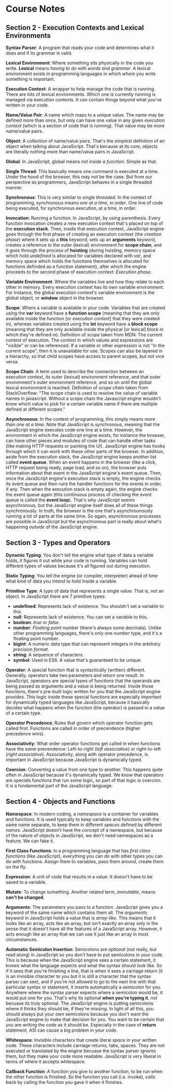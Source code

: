 # Course Notes

## Section 2 - Execution Contexts and Lexical Environments

**Syntax Parser**: A program that reads your code and determines what it does and if its grammar is valid.

**Lexical Environment**: Where something sits physically in the code you write. **Lexical** means *having to do with words and grammar*. A lexical environment exists in programming languages in which *where* you write something is important.

**Execution Context**: A wrapper to help manage the code that is running. There are lots of lexical environments. Which one is currently running is managed via execution contexts. It can contain things beyond what you've written in your code.

**Name/Value Pair**: A name which maps to a unique value. The name may be defined more than once, but only can have one value in any given *execution context* (which is a section of code that is running). That value may be more name/value pairs.

**Object**: A collection of name/value pairs. That's the simplest definition of an object when talking about JavaScript. That's because at its core, objects are literally nothing more than name/value pairs in JavaScript.

**Global**: In JavaScript, global means *not inside a function*. Simple as that.

**Single Thread**: This basically means one command is executed at a time. Under the hood of the browser, this may not be the case. But from our perspective as programmers, JavaScript behaves in a single threaded manner.

**Synchronous**: This is very similar to *single threaded*. In the context of programming, synchronous means *one at a time, in order*. One line of code being executed, for synchronous execution, at a time, in order.

**Invocation**: Running a function. In JavaScript, by using parenthesis. Every function invocation creates a new execution context that's placed on top of the **execution stack**. Then, inside that execution context, JavaScript engine goes through the first phase of creating an execution context (the *creation phase*) where it sets up a **this** keyword, sets up an **arguments** keyword, creates a reference to the outer (lexical) environment for **scope chain**, and it goes through the process of **hoisting** (during hoisting, memory space which hold *undefined* is allocated for variables declared with *var*, and memory space which holds the functions themselves is allocated for functions definded as a function statement), after which the engine proceeds to the second phase of execution context: *Execution phase*.

**Variable Environment**: Where the variables live and how they relate to each other in memory. Every execution context has its own variable environment. For instance, the global execution context's variable environment is the global object, or **window** object in the browser.

**Scope**: Where a variable is available in your code. Variables that are created using the **var** keyword have a **function scope** (meaning that they are only available inside the function [or *execution context*] that they were created in), whereas variables created using the **let** keyword have a **block scope** (meaning that they are only available inside the physical [or lexical] block in which they're defined in). Definition of *scope* taken from MDN: The current context of execution. The context in which values and expressions are "visible" or can be referenced. If a variable or other expression is not "in the current scope", then it is unavailable for use. Scopes can also be layered in a hierarchy, so that child scopes have access to parent scopes, but not vice versa.

**Scope Chain**: A term used to describe the connection between an execution context, its outer (lexical) environment reference, and that outer environment's outer environment reference, and so on until the global lexical environment is reached. Definition of *scope chain* taken from StackOverflow: "The scope chain is used to resolve the value of variable names in javascript. Without a scope chain the Javascript engine wouldn't know which value to pick for a certain variable name if there are multiple defined at different scopes."

**Asynchronous**: In the context of programming, this simply means *more than one at a time*. Note that JavaScript is synchronous, meaning that the JavaScript engine executes code one line at a time. However, the environment in which the JavaScript engine exists, for instance the browser, can have other pieces and modules of code that can handle other tasks (like making HTTP requests or painting the UI). JavaScript engine has hooks through which it can work with these other parts of the browser. In addition, aside from the execution stack, the JavaScript engine keeps another list called **event queue**. When an event happens in the browser (like a click, HTTP request being ready, page load, and so on), the browser puts information about that event in the JavaScript engine's event queue. Then, once the JavaScript engine's execution stack is empty, the engine checks its event queue and then runs the handler functions for the events in order, if any. Then when the execution stack is empty again, the engine checks the event queue again (this continuous process of checking the event queue is called the **event loop**). That's why JavaScript seems asynchronous, but the JavaScript engine itself does all of these things synchronously. In truth, the browser is the one that's asynchrounously running a lot of parts at the same time. So again, asynchronous processes are possible in JavaScript but the asynchronous part is really about what's happening *outside* of the JavaScript engine.

## Section 3 - Types and Operators

**Dynamic Typing**: You don't tell the engine what type of data a variable holds, it figures it out while your code is running. Variables can hold different types of values because it's all figured out during execution.

**Static Typing**: You tell the engine (or compiler, interpreter) ahead of time what kind of data you intend to hold inside a variable.

**Primitive Type**: A type of data that represents a single value. That is, not an object. In JavaScript there are 7 primitive types:
- **undefined**: Represents lack of existence. You shouldn't set a variable to this.
- **null**: Represents lack of existence. You can set a variable to this.
- **boolean**: *true* or *false*.
- **number**: *Floating point* number (there's always some decimals). Unlike other programming languages, there's only one *number* type, and it's a floating point number.
- **bigint**: A numeric data type that can represent integers in the *arbitrary precision format*.
- **string**: A sequence of characters.
- **symbol**: Used in ES6. A value that's guaranteed to be unique.

**Operator**: A special function that is syntactically (written) different. Generally, operators take two parameters and return one result. In JavaScript, operators are special types of functions that the operands are being passed as arguments and a value is being returned. Inside those functions, there's pre-built logic written for you that the JavaScript engine provides. This logic inside these special functions are especially important for dynamically typed languages like JavaScript, because it basically decides what happens when the function (the operator) is passed in a  value of a certain type.

**Operator Precedence**: Rules that govern which operator function gets called first. Functions are called in order of precendence (higher precedence wins).

**Associativity**: What order operator functions get called in when functions have the *same* precendence: Left-to-right (*left associative*) or right-to-left (*right associative*). Associativity, along with operator precedence, is important in JavaScript because JavaScript is dynamically typed.

**Coercion**: Converting a value from one type to another. This happens quite often in JavaScript because it's dynamically typed. We know that operators are specials functions that run some logic, so part of that logic is coercion. It is a fundamental part of the JavaScript language.

## Section 4 - Objects and Functions

**Namespace**: In modern coding, a *namespace* is a container for variables and functions. It is used typically to keep variables and functions with the same name separate, to keep them in different *spaces* defined by different *names*. JavaScript doesn't have the concept of a namespace, but because of the nature of objects in JavaScript, we don't need namespaces as a feature. We can fake it.

**First Class Functions**: In a programming language that has *first class functions* (like JavaScript), everything you can do with other types you can do with functions. Assign them to variables, pass them around, create them on the fly.

**Expression**: A unit of code that results in a value. It doesn't have to be saved to a variable.

**Mutate**: To change something. Another related term, *immutable*, means **can't be changed**.

**Arguments**: The parameters you pass to a function. JavaScript gives you a keyword of the same name which contains them all. The *arguments* keyword in JavaScript holds a value that is *array-like*. This means that it looks like an array, acts like an array, but isn't exactly an array only in the sense that it doesn't have all the features of a JavaScript array. However, it acts enough like an array that we can use it just like an array in most circumstances.

**Automatic Semicolon Insertion**: Semicolons are *optional* (not really, but read along) in JavaScript so you don't have to put semicolons in your code. This is because when the JavaScript engine sees a certain statement, it knows what the language expects and what the syntax should look like. So if it sees that you're finishing a line, that is when it sees a carriage return (it is an invisible character to you but it is still a character that the syntax parser can see), and if you're not allowed to go to the next line with that particular syntax or statement, it inserts automatically a semicolon for you. Anywhere where the syntax parser expects where a semicolon would be, it would put one for you. That's why its optional **when you're typing it**, not becuase its truly optional. The JavaScript engine is putting semicolons where it thinks they should be, if they're missing. In light of all this, you should always put your own semicolons because you don't want the JavaScript engine to make that decision for you. You want to be certain that you are writing the code as it should be. Especially in the case of **return** statement, ASI can cause a big problem in your code.

**Whitespace**: Invisible characters that create literal *space* in your written code. These characters include carriage returns, tabs, spaces. They are not executed or translated by the engine becuase the syntax parser ignores them, but they make your code more readable. JavaScript is very liberal in terms of where it accepts whitespace.

**Callback Function**: A function you give to another function, to be run when the other function is finished. So the function you call (i.e. invoke), *calls back* by calling the function you gave it when it finishes.